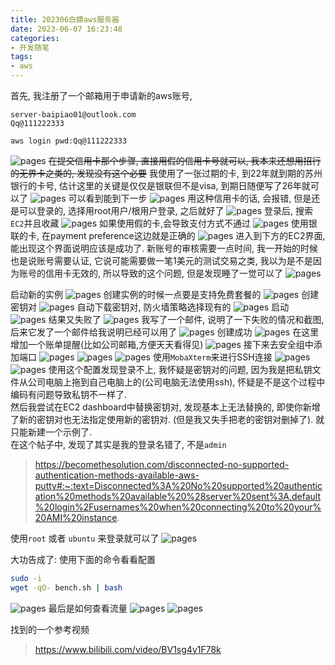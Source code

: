 ```yaml
---
title: 202306白嫖aws服务器
date: 2023-06-07 16:23:48
categories:
- 开发随笔
tags: 
- aws
---
```


首先, 我注册了一个邮箱用于申请新的aws账号,
```
server-baipiao01@outlook.com
Qq@111222333

aws login pwd:Qq@111222333
```
![pages](202306白嫖aws服务器/001.png)
~~在提交信用卡那个步骤, 直接用假的信用卡号就可以, 我本来还想用招行的无界卡之类的, 发现没有这个必要~~
我使用了一张过期的卡, 到22年就到期的苏州银行的卡号, 估计这里的关键是仅仅是银联但不是visa, 到期日随便写了26年就可以了
![pages](202306白嫖aws服务器/002.png)
可以看到能到下一步
![pages](202306白嫖aws服务器/003.png)
用这种信用卡的话, 会报错, 但是还是可以登录的,  选择用root用户/根用户登录, 之后就好了
![pages](202306白嫖aws服务器/004.png)
登录后, 搜索`EC2`并且收藏
![pages](202306白嫖aws服务器/005.png)
如果使用假的卡,会导致支付方式不通过
![pages](202306白嫖aws服务器/006.png)
使用银联的卡, 在payment preference这边就是正确的
![pages](202306白嫖aws服务器/007.png)
进入到下方的EC2界面, 能出现这个界面说明应该是成功了. 新账号的审核需要一点时间, 我一开始的时候也是说账号需要认证, 它说可能需要做一笔1美元的测试交易之类, 我以为是不是因为账号的信用卡无效的, 所以导致的这个问题, 但是发现睡了一觉可以了
![pages](202306白嫖aws服务器/008.png)

启动新的实例
![pages](202306白嫖aws服务器/009.png)
创建实例的时候一点要是支持免费套餐的
![pages](202306白嫖aws服务器/010.png)
创建密钥对
![pages](202306白嫖aws服务器/011.png)
自动下载密钥对, 防火墙策略选择现有的
![pages](202306白嫖aws服务器/012.png)
启动
![pages](202306白嫖aws服务器/013.png)
结果又失败了
![pages](202306白嫖aws服务器/014.png)
我写了一个邮件, 说明了一下失败的情况和截图, 后来它发了一个邮件给我说明已经可以用了
![pages](202306白嫖aws服务器/015.png)
创建成功
![pages](202306白嫖aws服务器/016.png)
在这里增加一个账单提醒(比如公司邮箱,方便天天看得见)
![pages](202306白嫖aws服务器/017.png)
接下来去安全组中添加端口
![pages](202306白嫖aws服务器/018.png)
![pages](202306白嫖aws服务器/019.png)
![pages](202306白嫖aws服务器/020.png)
使用`MobaXterm`来进行SSH连接
![pages](202306白嫖aws服务器/021.png)
![pages](202306白嫖aws服务器/022.png)
使用这个配置发现登录不上, 我怀疑是密钥对的问题, 因为我是把私钥文件从公司电脑上拖到自己电脑上的(公司电脑无法使用ssh), 怀疑是不是这个过程中编码有问题导致私钥不一样了.  
然后我尝试在EC2 dashboard中替换密钥对, 发现基本上无法替换的, 即使你新增了新的密钥对也无法指定使用新的密钥对. (但是我又失手把老的密钥对删掉了). 就只能新建一个示例了.  
在这个帖子中, 发现了其实是我的登录名错了, 不是`admin`
> https://becomethesolution.com/disconnected-no-supported-authentication-methods-available-aws-putty#:~:text=Disconnected%3A%20No%20supported%20authentication%20methods%20available%20%28server%20sent%3A,default%20login%2Fusernames%20when%20connecting%20to%20your%20AMI%20instance.

使用`root` 或者 `ubuntu` 来登录就可以了
![pages](202306白嫖aws服务器/023.png)

大功告成了: 使用下面的命令看看配置
```bash
sudo -i
wget -qO- bench.sh | bash
```
![pages](202306白嫖aws服务器/024.png)
最后是如何查看流量
![pages](202306白嫖aws服务器/025.png)
![pages](202306白嫖aws服务器/026.png)

找到的一个参考视频
> https://www.bilibili.com/video/BV1sg4y1F78k

